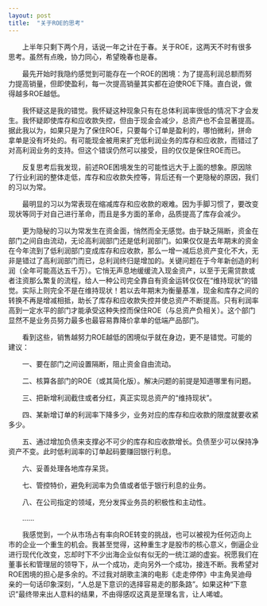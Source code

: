 ```yaml
---
layout: post
title:  "关于ROE的思考"
---
```


&ensp;&ensp;&ensp;&ensp;上半年只剩下两个月，话说一年之计在于春。关于ROE，这两天不时有很多思考。虽然有点晚，协力同心，希望晚春也是春。

&ensp;&ensp;&ensp;&ensp;最先开始时我隐约感觉到可能存在一个ROE的困境：为了提高利润总额而努力提高销量，但即使盈利，每一次提高销量其实都在迫使ROE下降。直白说，做得越多ROE越低。

&ensp;&ensp;&ensp;&ensp;我怀疑这是我的错觉。我怀疑这种现象只有在总体利润率很低的情况下才会发生。我怀疑即使库存和应收款失控，但由于现金会减少，总资产也不会显著提高。据此我以为，如果只是为了保住ROE，只要每个订单是盈利的，哪怕微利，拼命拿单是没有坏处的。有可能现金被用来扩充低利润业务的库存和应收款，而错过了对高利润业务的支持。但这个错误仍然可以接受，目的仅仅是保住ROE而已。

&ensp;&ensp;&ensp;&ensp;反复思考后我发现，前述ROE困境发生的可能性远大于上面的想象。原因除了行业利润的整体走低，库存和应收款失控等，背后还有一个更隐秘的原因，我们的习以为常。

&ensp;&ensp;&ensp;&ensp;最明显的习以为常表现在缩减库存和应收款的艰难。因为手脚习惯了，要改变现状等同于对自己进行革命，而且是多方面的革命，品质提高了库存会减少。

&ensp;&ensp;&ensp;&ensp;更为隐秘的习以为常发生在资金面，悄然而全无感觉。由于缺乏隔断，资金在部门之间自由流动，无论高利润部门还是低利润部门。如果仅仅是去年期末的资金在今年流到了低利润部门变成库存和应收款，那么一增一减后总资产变化不大，无非是错过了高利润部门而已，总利润终归是增加的。关键问题在于今年新创造的利润（全年可能高达五千万）。它悄无声息地缓缓流入现金资产，以至于无需贷款或者注资那么繁复的流程，给人一种公司完全靠自有资金运转仅仅在“维持现状”的错觉。实际上则完全不是在维持现状！若以去年期末为衡量基准，现金和库存之间的转换不再是增减相抵，助长了库存和应收款失控并使总资产不断提高。只有利润率高到一定水平的部门才能承受这种失控而保住ROE（与总资产负相关）。这个部门显然不是业务员努力最多也最容易靠降价拿单的低端产品部门。

&ensp;&ensp;&ensp;&ensp;看到这些，销售越努力ROE越低的困境似乎就在身边，更不是错觉。可能的建议：

&ensp;&ensp;&ensp;&ensp;一、要在部门之间设置隔断，阻止资金自由流动。

&ensp;&ensp;&ensp;&ensp;二、核算各部门的ROE（或其简化版）。解决问题的前提是知道哪里有问题。

&ensp;&ensp;&ensp;&ensp;三、把新增利润截住或者分红，真正实现总资产的“维持现状”。

&ensp;&ensp;&ensp;&ensp;四、某新增订单的利润率下降多少，业务对应的库存和应收款的限度就要收紧多少。

&ensp;&ensp;&ensp;&ensp;五、通过增加负债来支撑必不可少的库存和应收款增长。负债至少可以保持净资产不变。此时低利润率的订单起码要赚回银行利息。

&ensp;&ensp;&ensp;&ensp;六、妥善处理各地库存呆货。

&ensp;&ensp;&ensp;&ensp;七、管控特价，避免利润率为负值或者低于银行利息的业务。

&ensp;&ensp;&ensp;&ensp;八、在公司指定的领域，充分发挥业务员的积极性和主动性。

&ensp;&ensp;&ensp;&ensp;……

&ensp;&ensp;&ensp;&ensp;我感觉到，一个从市场占有率向ROE转变的挑战，也可以被视为任何迈向上市的企业一个重生的机会。我甚至觉得，这种重生才是股市的核心意义，倒逼企业进行现代化改变，忘却时下不少出海企业似有似无的一统江湖的虚妄。祝愿我们在董事长和管理层的领导下，从一个成功，走向另外一个成功，接连不断。我希望对ROE困境的担心是多余的。不过我对胡歌主演的电影《走走停停》中主角吴迪母亲的一句话印象深刻，“人总是下意识的选择容易走的那条路”。如果这种“下意识”最终带来出人意料的结果，不由得感叹这真是至理名言，让人唏嘘。